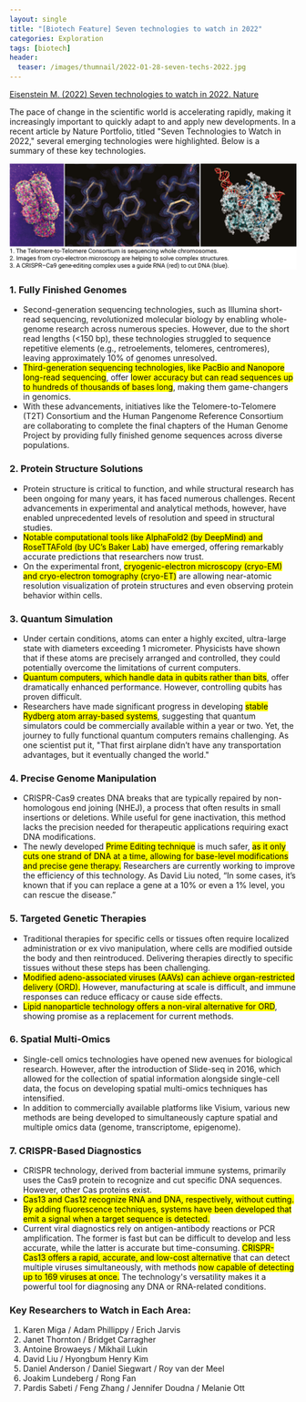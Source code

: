 ```yaml
---
layout: single
title: "[Biotech Feature] Seven technologies to watch in 2022"
categories: Exploration
tags: [biotech]
header:
  teaser: /images/thumnail/2022-01-28-seven-techs-2022.jpg
---
```


[Eisenstein M. (2022) Seven technologies to watch in 2022. Nature](https://www.nature.com/articles/d41586-022-00163-x)

The pace of change in the scientific world is accelerating rapidly, making it increasingly important to quickly adapt to and apply new developments. In a recent article by Nature Portfolio, titled "Seven Technologies to Watch in 2022," several emerging technologies were highlighted. Below is a summary of these key technologies.

![1.jpg](../../images/2022-01-28-seven-techs-2022/14b1e485199cc6c29e97550620096f58c724b9bc.jpg)

### 1. Fully Finished Genomes

- Second-generation sequencing technologies, such as Illumina short-read sequencing, revolutionized molecular biology by enabling whole-genome research across numerous species. However, due to the short read lengths (<150 bp), these technologies struggled to sequence repetitive elements (e.g., retroelements, telomeres, centromeres), leaving approximately 10% of genomes unresolved.
- <mark>Third-generation sequencing technologies, like PacBio and Nanopore long-read sequencing</mark>, offer <mark>lower accuracy but can read sequences up to hundreds of thousands of bases long</mark>, making them game-changers in genomics.
- With these advancements, initiatives like the Telomere-to-Telomere (T2T) Consortium and the Human Pangenome Reference Consortium are collaborating to complete the final chapters of the Human Genome Project by providing fully finished genome sequences across diverse populations.

### 2. Protein Structure Solutions

- Protein structure is critical to function, and while structural research has been ongoing for many years, it has faced numerous challenges. Recent advancements in experimental and analytical methods, however, have enabled unprecedented levels of resolution and speed in structural studies.
- <mark>Notable computational tools like AlphaFold2 (by DeepMind) and RoseTTAFold (by UC’s Baker Lab)</mark> have emerged, offering remarkably accurate predictions that researchers now trust.
- On the experimental front, <mark>cryogenic-electron microscopy (cryo-EM) and cryo-electron tomography (cryo-ET)</mark> are allowing near-atomic resolution visualization of protein structures and even observing protein behavior within cells.

### 3. Quantum Simulation

- Under certain conditions, atoms can enter a highly excited, ultra-large state with diameters exceeding 1 micrometer. Physicists have shown that if these atoms are precisely arranged and controlled, they could potentially overcome the limitations of current computers.
- <mark>Quantum computers, which handle data in qubits rather than bits</mark>, offer dramatically enhanced performance. However, controlling qubits has proven difficult.
- Researchers have made significant progress in developing <mark>stable Rydberg atom array-based systems</mark>, suggesting that quantum simulators could be commercially available within a year or two. Yet, the journey to fully functional quantum computers remains challenging. As one scientist put it, "That first airplane didn’t have any transportation advantages, but it eventually changed the world."

### 4. Precise Genome Manipulation

- CRISPR-Cas9 creates DNA breaks that are typically repaired by non-homologous end joining (NHEJ), a process that often results in small insertions or deletions. While useful for gene inactivation, this method lacks the precision needed for therapeutic applications requiring exact DNA modifications.
- The newly developed <mark>Prime Editing technique</mark> is much safer, <mark>as it only cuts one strand of DNA at a time, allowing for base-level modifications and precise gene therapy.</mark> Researchers are currently working to improve the efficiency of this technology. As David Liu noted, “In some cases, it’s known that if you can replace a gene at a 10% or even a 1% level, you can rescue the disease.”

### 5. Targeted Genetic Therapies

- Traditional therapies for specific cells or tissues often require localized administration or ex vivo manipulation, where cells are modified outside the body and then reintroduced. Delivering therapies directly to specific tissues without these steps has been challenging.
- <mark>Modified adeno-associated viruses (AAVs) can achieve organ-restricted delivery (ORD).</mark> However, manufacturing at scale is difficult, and immune responses can reduce efficacy or cause side effects.
- <mark>Lipid nanoparticle technology offers a non-viral alternative for ORD</mark>, showing promise as a replacement for current methods.

### 6. Spatial Multi-Omics

- Single-cell omics technologies have opened new avenues for biological research. However, after the introduction of Slide-seq in 2016, which allowed for the collection of spatial information alongside single-cell data, the focus on developing spatial multi-omics techniques has intensified.
- In addition to commercially available platforms like Visium, various new methods are being developed to simultaneously capture spatial and multiple omics data (genome, transcriptome, epigenome).

### 7. CRISPR-Based Diagnostics

- CRISPR technology, derived from bacterial immune systems, primarily uses the Cas9 protein to recognize and cut specific DNA sequences. However, other Cas proteins exist.
- <mark>Cas13 and Cas12 recognize RNA and DNA, respectively, without cutting.</mark> <mark>By adding fluorescence techniques, systems have been developed that emit a signal when a target sequence is detected.</mark>
- Current viral diagnostics rely on antigen-antibody reactions or PCR amplification. The former is fast but can be difficult to develop and less accurate, while the latter is accurate but time-consuming. <mark>CRISPR-Cas13 offers a rapid, accurate, and low-cost alternative</mark> that can detect multiple viruses simultaneously, with methods <mark>now capable of detecting up to 169 viruses at once.</mark> The technology's versatility makes it a powerful tool for diagnosing any DNA or RNA-related conditions.

### Key Researchers to Watch in Each Area:

1. Karen Miga / Adam Phillippy / Erich Jarvis
2. Janet Thornton / Bridget Carragher
3. Antoine Browaeys / Mikhail Lukin
4. David Liu / Hyongbum Henry Kim
5. Daniel Anderson / Daniel Siegwart / Roy van der Meel
6. Joakim Lundeberg / Rong Fan
7. Pardis Sabeti / Feng Zhang / Jennifer Doudna / Melanie Ott
